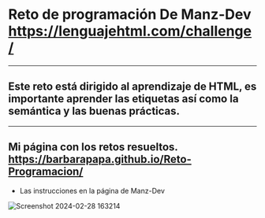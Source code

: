 # Reto de programación De Manz-Dev https://lenguajehtml.com/challenge/
---
## Este reto está dirigido al aprendizaje de HTML, es importante aprender las etiquetas así como la semántica y las buenas prácticas.
---
Mi página con los retos resueltos.  https://barbarapapa.github.io/Reto-Programacion/
---

- Las instrucciones en la página de Manz-Dev

![Screenshot 2024-02-28 163214](https://github.com/BarbaraPapa/Reto-Programacion/assets/103266205/473af77d-60b1-46df-a76a-2ccc89549fa3)


